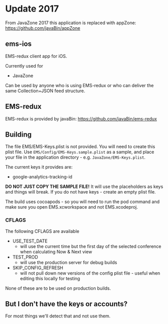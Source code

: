 # Update 2017

From JavaZone 2017 this application is replaced with appZone: https://github.com/javaBin/appZone

## ems-ios

EMS-redux client app for iOS.

Currently used for

* JavaZone

Can be used by anyone who is using EMS-redux or who can deliver the same Collection+JSON feed structure.

## EMS-redux

EMS-redux is provided by javaBin: https://github.com/javaBin/ems-redux

## Building

The file EMS/EMS-Keys.plist is not provided. You will need to create this plist file. Use `EMS/Config/EMS-Keys.sample.plist` as a sample, and place your file in  the application directory - e.g. `JavaZone/EMS-Keys.plist`.

The current keys it provides are:

* google-analytics-tracking-id

**DO NOT JUST COPY THE SAMPLE FILE!** It will use the placeholders as keys and things will break. If you do not have keys - create an empty plist file.

The build uses cocoapods - so you will need to run the pod command and make sure you open EMS.xcworkspace and not EMS.xcodeproj.

### CFLAGS

The following CFLAGS are available

* USE_TEST_DATE
    * will use the current time but the first day of the selected conference when calculating Now & Next view
* TEST_PROD
    * will use the production server for debug builds
* SKIP_CONFIG_REFRESH
    * will not pull down new versions of the config plist file - useful when editing this locally for testing

None of these are to be used on production builds.

## But I don't have the keys or accounts?

For most things we'll detect that and not use them.
